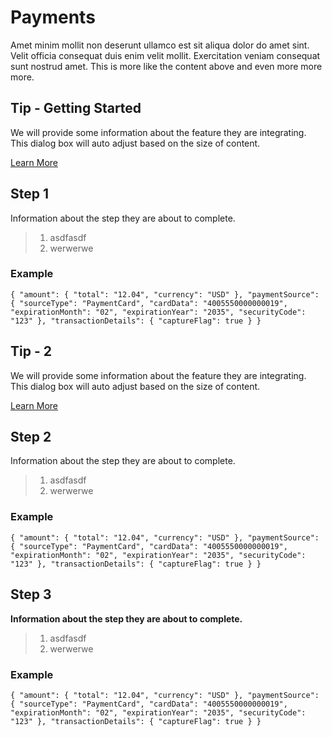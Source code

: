 # Payments

Amet minim mollit non deserunt ullamco est sit aliqua dolor do amet sint. Velit officia consequat duis enim velit mollit. Exercitation veniam consequat sunt nostrud amet. This is more like the content above and even more more more.

## Tip - Getting Started

We will provide some information about the feature they are integrating. This dialog box will auto adjust based on the size of content.

[Learn More](./commerceHub/payments/tip)

## Step 1

Information about the step they are about to complete.

> 1. asdfasdf
> 1. werwerwe

### Example
`
{
  "amount": {
    "total": "12.04",
    "currency": "USD"
  },
  "paymentSource": {
    "sourceType": "PaymentCard",
    "cardData": "4005550000000019",
    "expirationMonth": "02",
    "expirationYear": "2035",
    "securityCode": "123"
  },
  "transactionDetails": {
    "captureFlag": true
  }
}
`

## Tip - 2

We will provide some information about the feature they are integrating. This dialog box will auto adjust based on the size of content.

[Learn More](./commerceHub/payments/tip)

## Step 2

Information about the step they are about to complete. 

> 1. asdfasdf
> 1. werwerwe

### Example
`
{
  "amount": {
    "total": "12.04",
    "currency": "USD"
  },
  "paymentSource": {
    "sourceType": "PaymentCard",
    "cardData": "4005550000000019",
    "expirationMonth": "02",
    "expirationYear": "2035",
    "securityCode": "123"
  },
  "transactionDetails": {
    "captureFlag": true
  }
}
`

## Step 3

**Information about the step they are about to complete.**

> 1. asdfasdf
> 1. werwerwe

### Example
`
{
  "amount": {
    "total": "12.04",
    "currency": "USD"
  },
  "paymentSource": {
    "sourceType": "PaymentCard",
    "cardData": "4005550000000019",
    "expirationMonth": "02",
    "expirationYear": "2035",
    "securityCode": "123"
  },
  "transactionDetails": {
    "captureFlag": true
  }
}
`